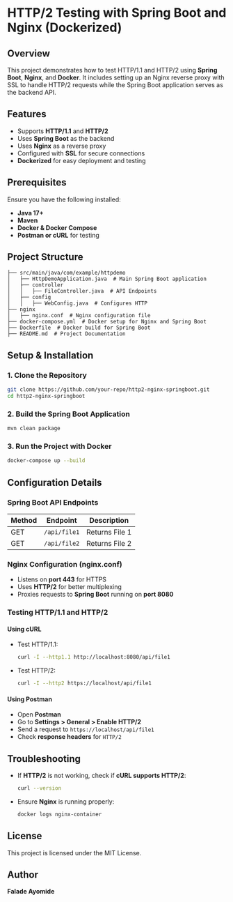 # HTTP/2 Testing with Spring Boot and Nginx (Dockerized)

## Overview
This project demonstrates how to test HTTP/1.1 and HTTP/2 using **Spring Boot**, **Nginx**, and **Docker**. It includes setting up an Nginx reverse proxy with SSL to handle HTTP/2 requests while the Spring Boot application serves as the backend API.

## Features
- Supports **HTTP/1.1** and **HTTP/2**
- Uses **Spring Boot** as the backend
- Uses **Nginx** as a reverse proxy
- Configured with **SSL** for secure connections
- **Dockerized** for easy deployment and testing

## Prerequisites
Ensure you have the following installed:
- **Java 17+**
- **Maven**
- **Docker & Docker Compose**
- **Postman or cURL** for testing

## Project Structure
```
├── src/main/java/com/example/httpdemo
│   ├── HttpDemoApplication.java  # Main Spring Boot application
│   ├── controller
│   │   ├── FileController.java  # API Endpoints
│   ├── config
│   │   ├── WebConfig.java  # Configures HTTP
├── nginx
│   ├── nginx.conf  # Nginx configuration file
├── docker-compose.yml  # Docker setup for Nginx and Spring Boot
├── Dockerfile  # Docker build for Spring Boot
├── README.md  # Project Documentation
```

## Setup & Installation
### 1. Clone the Repository
```bash
git clone https://github.com/your-repo/http2-nginx-springboot.git
cd http2-nginx-springboot
```

### 2. Build the Spring Boot Application
```bash
mvn clean package
```

### 3. Run the Project with Docker
```bash
docker-compose up --build
```

## Configuration Details
### **Spring Boot API Endpoints**
| Method | Endpoint               | Description          |
|--------|------------------------|----------------------|
| GET    | `/api/file1`           | Returns File 1      |
| GET    | `/api/file2`           | Returns File 2      |

### **Nginx Configuration (nginx.conf)**
- Listens on **port 443** for HTTPS
- Uses **HTTP/2** for better multiplexing
- Proxies requests to **Spring Boot** running on **port 8080**

### **Testing HTTP/1.1 and HTTP/2**
#### Using cURL
- Test HTTP/1.1:
  ```bash
  curl -I --http1.1 http://localhost:8080/api/file1
  ```
- Test HTTP/2:
  ```bash
  curl -I --http2 https://localhost/api/file1
  ```

#### Using Postman
- Open **Postman**
- Go to **Settings > General > Enable HTTP/2**
- Send a request to `https://localhost/api/file1`
- Check **response headers** for `HTTP/2`

## Troubleshooting
- If **HTTP/2** is not working, check if **cURL supports HTTP/2**:
  ```bash
  curl --version
  ```
- Ensure **Nginx** is running properly:
  ```bash
  docker logs nginx-container
  ```

## License
This project is licensed under the MIT License.

## Author
**Falade Ayomide**

